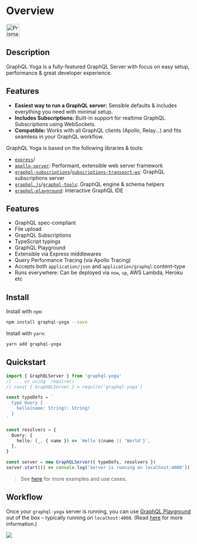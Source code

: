 # Overview

<a href="https://github.com/graphcool/graphql-yoga"><img src="https://imgur.com/fTa1vMv.png" alt="Prisma" height="36px"></a>

## Description

GraphQL Yoga is a fully-featured GraphQL Server with focus on easy setup, performance & great developer experience.

## Features

- **Easiest way to run a GraphQL server:** Sensible defaults & includes everything you need with minimal setup.
- **Includes Subscriptions:** Built-in support for realtime GraphQL Subscriptions using WebSockets.
- **Compatible:** Works with all GraphQL clients (Apollo, Relay...) and fits seamless in your GraphQL workflow.

GraphQL Yoga is based on the following libraries & tools:

- [`express`](https://github.com/expressjs/express)/
- [`apollo-server`](https://github.com/apollographql/apollo-server): Performant, extensible web server framework
- [`graphql-subscriptions`](https://github.com/apollographql/graphql-subscriptions)/[`subscriptions-transport-ws`](https://github.com/apollographql/subscriptions-transport-ws): GraphQL subscriptions server
- [`graphql.js`](https://github.com/graphql/graphql-js)/[`graphql-tools`](https://github.com/apollographql/graphql-tools): GraphQL engine & schema helpers
- [`graphql-playground`](https://github.com/graphcool/graphql-playground): Interactive GraphQL IDE

## Features

- GraphQL spec-compliant
- File upload
- GraphQL Subscriptions
- TypeScript typings
- GraphQL Playground
- Extensible via Express middlewares
- Query Performance Tracing (via Apollo Tracing)
- Accepts both `application/json` and `application/graphql` content-type
- Runs everywhere: Can be deployed via `now`, `up`, AWS Lambda, Heroku etc

## Install

Install with `npm`:

```sh
npm install graphql-yoga --save
```

Install with `yarn`:

```sh
yarn add graphql-yoga
```

## Quickstart

```ts
import { GraphQLServer } from 'graphql-yoga'
// ... or using `require()`
// const { GraphQLServer } = require('graphql-yoga')

const typeDefs = `
  type Query {
    hello(name: String): String!
  }
`

const resolvers = {
  Query: {
    hello: (_, { name }) => `Hello ${name || 'World'}`,
  },
}

const server = new GraphQLServer({ typeDefs, resolvers })
server.start(() => console.log('Server is running on localhost:4000'))
```

> See [here](./04-Examples.md) for more examples and use cases.

## Workflow

Once your `graphql-yoga` server is running, you can use [GraphQL Playground](https://github.com/graphcool/graphql-playground) out of the box – typically running on `localhost:4000`. (Read [here](https://blog.graph.cool/introducing-graphql-playground-f1e0a018f05d) for more information.)

[![](https://imgur.com/6IC6Huj.png)](https://www.graphqlbin.com/RVIn)

